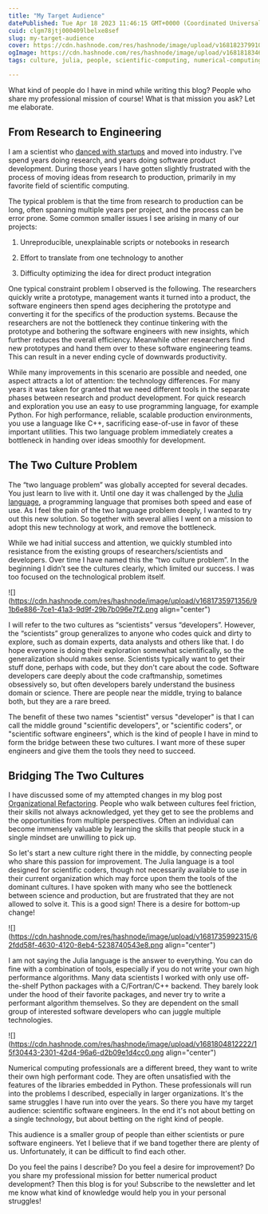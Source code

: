 ```yaml
---
title: "My Target Audience"
datePublished: Tue Apr 18 2023 11:46:15 GMT+0000 (Coordinated Universal Time)
cuid: clgm78jtj000409lbelxe8sef
slug: my-target-audience
cover: https://cdn.hashnode.com/res/hashnode/image/upload/v1681823799101/87d9ae58-3e5c-428e-a6fc-554e35d68c10.png
ogImage: https://cdn.hashnode.com/res/hashnode/image/upload/v1681818346405/b3103eb1-9008-42ce-a071-5c9a927b4ce0.png
tags: culture, julia, people, scientific-computing, numerical-computing

---
```


What kind of people do I have in mind while writing this blog? People who share my professional mission of course! What is that mission you ask? Let me elaborate.

## From Research to Engineering

I am a scientist who [danced with startups](https://medium.com/symbionic-project) and moved into industry. I've spend years doing research, and years doing software product development. During those years I have gotten slightly frustrated with the process of moving ideas from research to production, primarily in my favorite field of scientific computing.

The typical problem is that the time from research to production can be long, often spanning multiple years per project, and the process can be error prone. Some common smaller issues I see arising in many of our projects:

1. Unreproducible, unexplainable scripts or notebooks in research
    
2. Effort to translate from one technology to another
    
3. Difficulty optimizing the idea for direct product integration
    

One typical constraint problem I observed is the following. The researchers quickly write a prototype, management wants it turned into a product, the software engineers then spend ages deciphering the prototype and converting it for the specifics of the production systems. Because the researchers are not the bottleneck they continue tinkering with the prototype and bothering the software engineers with new insights, which further reduces the overall efficiency. Meanwhile other researchers find new prototypes and hand them over to these software engineering teams. This can result in a never ending cycle of downwards productivity.

While many improvements in this scenario are possible and needed, one aspect attracts a lot of attention: the technology differences. For many years it was taken for granted that we need different tools in the separate phases between research and product development. For quick research and exploration you use an easy to use programming language, for example Python. For high performance, reliable, scalable production environments, you use a language like C++, sacrificing ease-of-use in favor of these important utilities. This two language problem immediately creates a bottleneck in handing over ideas smoothly for development.

## The Two Culture Problem

The “two language problem” was globally accepted for several decades. You just learn to live with it. Until one day it was challenged by the [Julia language](https://julialang.org/blog/2012/02/why-we-created-julia/), a programming language that promises both speed and ease of use. As I feel the pain of the two language problem deeply, I wanted to try out this new solution. So together with several allies I went on a mission to adopt this new technology at work, and remove the bottleneck.

While we had initial success and attention, we quickly stumbled into resistance from the existing groups of researchers/scientists and developers. Over time I have named this the “two culture problem”. In the beginning I didn’t see the cultures clearly, which limited our success. I was too focused on the technological problem itself.

![](https://cdn.hashnode.com/res/hashnode/image/upload/v1681735971356/91b6e886-7ce1-41a3-9d9f-29b7b096e7f2.png align="center")

I will refer to the two cultures as “scientists” versus “developers”. However, the “scientists” group generalizes to anyone who codes quick and dirty to explore, such as domain experts, data analysts and others like that. I do hope everyone is doing their exploration somewhat scientifically, so the generalization should makes sense. Scientists typically want to get their stuff done, perhaps with code, but they don't care about the code. Software developers care deeply about the code craftmanship, sometimes obsessively so, but often developers barely understand the business domain or science. There are people near the middle, trying to balance both, but they are a rare breed.

The benefit of these two names "scientist" versus "developer" is that I can call the middle ground "scientific developers", or "scientific coders", or "scientific software engineers", which is the kind of people I have in mind to form the bridge between these two cultures. I want more of these super engineers and give them the tools they need to succeed.

## Bridging The Two Cultures

I have discussed some of my attempted changes in my blog post [Organizational Refactoring](https://www.functionalnoise.com/pages/2022-12-29-org-refactor/). People who walk between cultures feel friction, their skills not always acknowledged, yet they get to see the problems and the opportunities from multiple perspectives. Often an individual can become immensely valuable by learning the skills that people stuck in a single mindset are unwilling to pick up.

So let's start a new culture right there in the middle, by connecting people who share this passion for improvement. The Julia language is a tool designed for scientific coders, though not necessarily available to use in their current organization which may force upon them the tools of the dominant cultures. I have spoken with many who see the bottleneck between science and production, but are frustrated that they are not allowed to solve it. This is a good sign! There is a desire for bottom-up change!

![](https://cdn.hashnode.com/res/hashnode/image/upload/v1681735992315/62fdd58f-4630-4120-8eb4-5238740543e8.png align="center")

I am not saying the Julia language is the answer to everything. You can do fine with a combination of tools, especially if you do not write your own high performance algorithms. Many data scientists I worked with only use off-the-shelf Python packages with a C/Fortran/C++ backend. They barely look under the hood of their favorite packages, and never try to write a performant algorithm themselves. So they are dependent on the small group of interested software developers who can juggle multiple technologies.

![](https://cdn.hashnode.com/res/hashnode/image/upload/v1681804812222/15f30443-2301-42d4-96a6-d2b09e1d4cc0.png align="center")

Numerical computing professionals are a different breed, they want to write their own high performant code. They are often unsatisfied with the features of the libraries embedded in Python. These professionals will run into the problems I described, especially in larger organizations. It's the same struggles I have run into over the years. So there you have my target audience: scientific software engineers. In the end it's not about betting on a single technology, but about betting on the right kind of people.

This audience is a smaller group of people than either scientists or pure software engineers. Yet I believe that if we band together there are plenty of us. Unfortunately, it can be difficult to find each other.

Do you feel the pains I describe? Do you feel a desire for improvement? Do you share my professional mission for better numerical product development? Then this blog is for you! Subscribe to the newsletter and let me know what kind of knowledge would help you in your personal struggles!